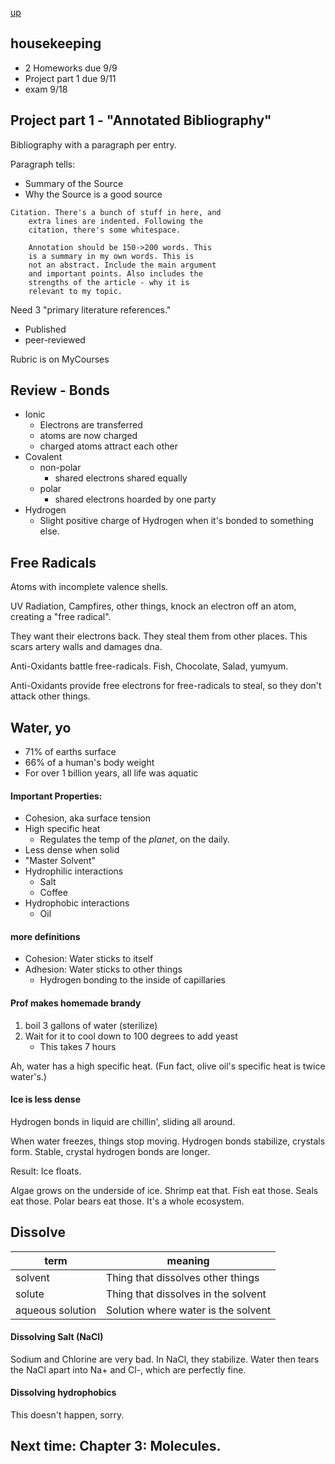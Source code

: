 [up](../index.md)

## housekeeping

- 2 Homeworks due 9/9
- Project part 1 due 9/11
- exam 9/18

## Project part 1 - "Annotated Bibliography"

Bibliography with a paragraph per entry.

Paragraph tells:  
- Summary of the Source
- Why the Source is a good source

```
Citation. There's a bunch of stuff in here, and
	extra lines are indented. Following the
	citation, there's some whitespace.

	Annotation should be 150->200 words. This
	is a summary in my own words. This is
	not an abstract. Include the main argument
	and important points. Also includes the
	strengths of the article - why it is
	relevant to my topic.
```

Need 3 "primary literature references."  
- Published
- peer-reviewed

Rubric is on MyCourses

## Review - Bonds

- Ionic
	- Electrons are transferred
	- atoms are now charged
	- charged atoms attract each other
- Covalent
	- non-polar
		- shared electrons shared equally
	- polar
		- shared electrons hoarded by one party
- Hydrogen
	- Slight positive charge of Hydrogen when it's bonded to something else.

## Free Radicals

Atoms with incomplete valence shells.

UV Radiation, Campfires, other things, knock an electron off an atom, creating a "free radical".

They want their electrons back. They steal them from other places. This scars artery walls and damages dna.

Anti-Oxidants battle free-radicals. Fish, Chocolate, Salad, yumyum.

Anti-Oxidants provide free electrons for free-radicals to steal, so they don't attack other things.

## Water, yo

- 71% of earths surface
- 66% of a human's body weight
- For over 1 billion years, all life was aquatic

#### Important Properties:

- Cohesion, aka surface tension
- High specific heat
	- Regulates the temp of the *planet*, on the daily.
- Less dense when solid
- "Master Solvent"
- Hydrophilic interactions
	- Salt
	- Coffee
- Hydrophobic interactions
	- Oil

#### more definitions

- Cohesion: Water sticks to itself
- Adhesion: Water sticks to other things
	- Hydrogen bonding to the inside of capillaries

#### Prof makes homemade brandy

1. boil 3 gallons of water (sterilize)
2. Wait for it to cool down to 100 degrees to add yeast
	- This takes 7 hours

Ah, water has a high specific heat. (Fun fact, olive oil's specific heat is twice water's.)

#### Ice is less dense

Hydrogen bonds in liquid are chillin', sliding all around.

When water freezes, things stop moving. Hydrogen bonds stabilize, crystals form. Stable, crystal hydrogen bonds are longer.

Result: Ice floats.

Algae grows on the underside of ice. Shrimp eat that. Fish eat those. Seals eat those. Polar bears eat those. It's a whole ecosystem.

## Dissolve

term | meaning
--- | ---
solvent | Thing that dissolves other things
solute | Thing that dissolves in the solvent
aqueous solution | Solution where water is the solvent

#### Dissolving Salt (NaCl)

Sodium and Chlorine are very bad. In NaCl, they stabilize. Water then tears the NaCl apart into Na+ and Cl-, which are perfectly fine.

#### Dissolving hydrophobics

This doesn't happen, sorry.

## Next time: Chapter 3: Molecules.
